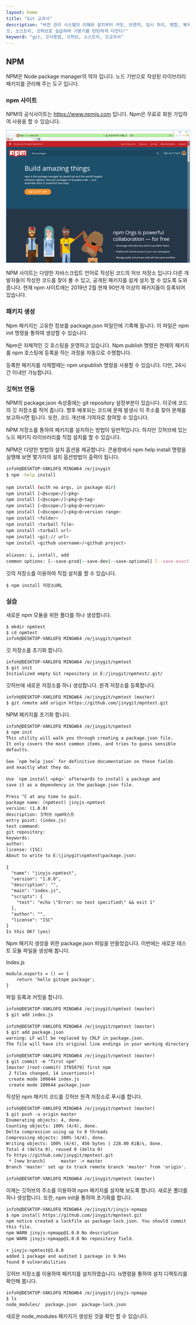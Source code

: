 ```yaml
---
layout: home
title: "Git 교과서"
description: "버전 관리 시스템의 이해와 설치부터 커밋, 브랜치, 임시 처리, 병합, 복귀, 서브모듈, 태그까지
깃, 소스트리, 깃허브로 실습하며 기본기를 탄탄하게 다진다!"
keyword: "git, 깃사용법, 깃허브, 소스트리, 깃교과서"
---
```

## NPM
NPM은 Node package manager의 약자 입니다. 노드 기반으로 작성된 라이브러리 패키지를 관리해 주는 도구 입니다.  

### npm 사이트
NPM의 공식사이트는 https://www.npmjs.com 입니다. Npm은 무료로 회원 가입하여 사용을 할 수 있습니다.  

![](./imgs/npm1.jpg) 

NPM 사이트는 다양한 자바스크립트 언어로 작성된 코드의 허브 저장소 입니다.다른 개발자들이 작성한 코드를 찾아 볼 수 있고, 공개된 패키지를 쉽게 설치 할 수 있도록 도와 줍니다. 현재 npm 사이트에는 2019년 2월 현재 90만개 이상의 패키지들이 등록되어 있습니다.  

### 패키지 생성
Npm 패키지는 고유한 정보를 package.json 파일안에 기록해 둡니다. 이 파일은 npm init 명령을 통하여 생성할 수 있습니다.  

Npm은 자체적인 깃 호스팅을 운영하고 있습니다. Npm publish 명령은 현재의 패키지를 npm 호스팅에 등록을 하는 과정을 자동으로 수행합니다.  

등록한 패키지를 삭제할때는 npm unpublish 명령을 사용할 수 있습니다. 다만, 24시간 이내만 가능합니다.  

### 깃허브 연동
NPM의 package.json 속성중에는 git repository 설정부분이 있습니다. 이곳에 코드의 깃 저장소를 적어 줍니다. 향후 배포되는 코드에 문제 발생시 이 주소를 찾아 문제를 보고하시면 됩니다. 또한, 코드 개선에 기여자로 참여할 수 있습니다.  

NPM 저장소를 통하여 페키지를 설치하는 방법이 일반적입니다. 하지만 깃허브에 있는 노드 페키지 라이브러리를 직접 설치를 할 수 있습니다.  

NPM은 다양한 방법의 설치 옵션을 제공합니다. 콘솔창에서 npm help install 명령을 실행해 보면 몇가지의 설치 옵션방법이 출력이 됩니다.  

```bash
infoh@DESKTOP-VAKLOFQ MINGW64 /e/jinygit
$ npm -help install

npm install (with no args, in package dir)
npm install [<@scope>/]<pkg>
npm install [<@scope>/]<pkg>@<tag>
npm install [<@scope>/]<pkg>@<version>
npm install [<@scope>/]<pkg>@<version range>
npm install <folder>
npm install <tarball file>
npm install <tarball url>
npm install <git:// url>
npm install <github username>/<github project>

aliases: i, isntall, add
common options: [--save-prod|--save-dev|--save-optional] [--save-exact] [--no-save]
```

깃의 저장소를 이용하여 직접 설치를 할 수 있습니다.  

```
$ npm install 저장소URL
```

### 실습
새로운 npm 모듈을 위한 폴더를 하나 생성합니다.  

```
$ mkdir npmtest
$ cd npmtest
infoh@DESKTOP-VAKLOFQ MINGW64 /e/jinygit/npmtest
```

깃 저장소를 초기화 합니다.  

```
infoh@DESKTOP-VAKLOFQ MINGW64 /e/jinygit/npmtest
$ git init
Initialized empty Git repository in E:/jinygit/npmtest/.git/
```

깃허브에 새로운 저장소를 하나 생성합니다. 원격 저장소를 등록합니다.  

```
infoh@DESKTOP-VAKLOFQ MINGW64 /e/jinygit/npmtest (master)
$ git remote add origin https://github.com/jinygit/mpntest.git
```

NPM 패키지를 초기화 합니다.  

```
infoh@DESKTOP-VAKLOFQ MINGW64 /e/jinygit/npmtest
$ npm init
This utility will walk you through creating a package.json file.
It only covers the most common items, and tries to guess sensible defaults.

See `npm help json` for definitive documentation on these fields
and exactly what they do.

Use `npm install <pkg>` afterwards to install a package and
save it as a dependency in the package.json file.

Press ^C at any time to quit.
package name: (npmtest) jinyjs-npmtest
version: (1.0.0)
description: 깃허브 npm테스트
entry point: (index.js)
test command:
git repository:
keywords:
author:
license: (ISC)
About to write to E:\jinygit\npmtest\package.json:

{
  "name": "jinyjs-npmtest",
  "version": "1.0.0",
  "description": "",
  "main": "index.js",
  "scripts": {
    "test": "echo \"Error: no test specified\" && exit 1"
  },
  "author": "",
  "license": "ISC"
}
Is this OK? (yes)
```

Npm 패키지 생성을 위한 package.json 파일을 만들었습니다. 이번에는 새로운 테스트 모듈 파일을 생성해 봅니다.  

Index.js
```
module.exports = () => {
    return 'hello gitnpm package';
}
```

파일 등록과 커밋을 합니다.  

```
infoh@DESKTOP-VAKLOFQ MINGW64 /e/jinygit/npmtest (master)
$ git add index.js

infoh@DESKTOP-VAKLOFQ MINGW64 /e/jinygit/npmtest (master)
$ git add package.json
warning: LF will be replaced by CRLF in package.json.
The file will have its original line endings in your working directory

infoh@DESKTOP-VAKLOFQ MINGW64 /e/jinygit/npmtest (master)
$ git commit -m "first npm"
[master (root-commit) 3f85879] first npm
 2 files changed, 14 insertions(+)
 create mode 100644 index.js
 create mode 100644 package.json
```

작성된 npm 패키지 코드를 깃허브 원격 저장소로 푸시를 합니다.  

```
infoh@DESKTOP-VAKLOFQ MINGW64 /e/jinygit/npmtest (master)
$ git push -u origin master
Enumerating objects: 4, done.
Counting objects: 100% (4/4), done.
Delta compression using up to 8 threads
Compressing objects: 100% (4/4), done.
Writing objects: 100% (4/4), 456 bytes | 228.00 KiB/s, done.
Total 4 (delta 0), reused 0 (delta 0)
To https://github.com/jinygit/mpntest.git
 * [new branch]      master -> master
Branch 'master' set up to track remote branch 'master' from 'origin'.

infoh@DESKTOP-VAKLOFQ MINGW64 /e/jinygit/npmtest (master)
```

이제는 깃허브의 주소를 이용하여 npm 패키지를 설치해 보도록 합니다. 새로운 폴더를 하나 생성합니다. 또한, npm init을 통하여 초기화를 합니다.  

```
infoh@DESKTOP-VAKLOFQ MINGW64 /e/jinygit/jinyjs-npmapp
$ npm install https://github.com/jinygit/mpntest.git
npm notice created a lockfile as package-lock.json. You should commit this file.
npm WARN jinyjs-npmapp@1.0.0 No description
npm WARN jinyjs-npmapp@1.0.0 No repository field.

+ jinyjs-npmtest@1.0.0
added 1 package and audited 1 package in 9.94s
found 0 vulnerabilities
```

깃허브 저장소를 이용하여 페키지를 설치하였습니다. ls명령을 통하여 설치 디렉토리를 확인해 봅니다.  

```
infoh@DESKTOP-VAKLOFQ MINGW64 /e/jinygit/jinyjs-npmapp
$ ls
node_modules/  package.json  package-lock.json
```

새로운 node_modules 패키지가 생성된 것을 확인 할 수 있습니다.  

<br><br><br>